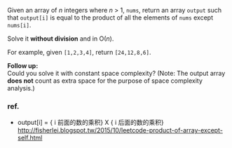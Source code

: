 <div>
<p>
Given an array of <i>n</i> integers where <i>n</i> &gt; 1, <code>nums</code>, return an array <code>output</code> such that <code>output[i]</code> is equal to the product of all the elements of <code>nums</code> except <code>nums[i]</code>.</p>

<p>Solve it <b>without division</b> and in O(<i>n</i>).</p>

<p>For example, given <code>[1,2,3,4]</code>, return <code>[24,12,8,6]</code>.
</p>

<p><b>Follow up:</b><br>
Could you solve it with constant space complexity? (Note: The output array <b>does not</b> count as extra space for the purpose of space complexity analysis.)</p>
</div>

### ref.
- output[i] =  { i 前面的数的乘积}  X  { i 后面的数的乘积} http://fisherlei.blogspot.tw/2015/10/leetcode-product-of-array-except-self.html
